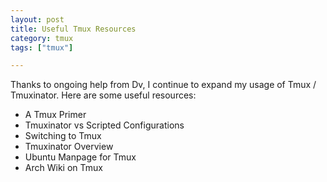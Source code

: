 ```yaml
---
layout: post
title: Useful Tmux Resources
category: tmux
tags: ["tmux"]

---
```

Thanks to ongoing help from Dv, I continue to expand my usage of Tmux / Tmuxinator.  Here are some useful resources:

* A Tmux Primer
* Tmuxinator vs Scripted Configurations
* Switching to Tmux
* Tmuxinator Overview
* Ubuntu Manpage for Tmux
* Arch Wiki on Tmux